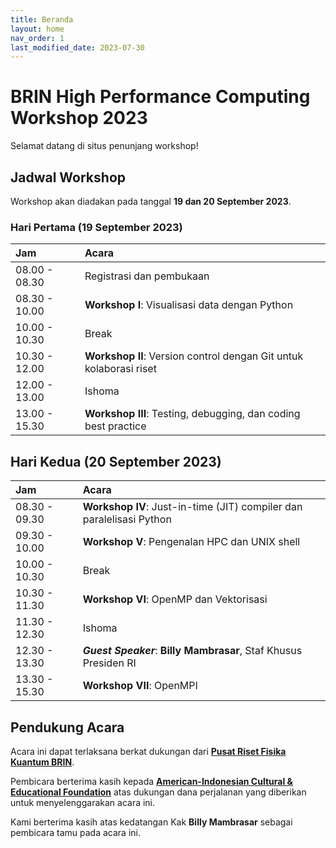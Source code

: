 ```yaml
---
title: Beranda
layout: home
nav_order: 1
last_modified_date: 2023-07-30
---
```

# BRIN High Performance Computing Workshop 2023

Selamat datang di situs penunjang workshop!

## Jadwal Workshop

Workshop akan diadakan pada tanggal **19 dan 20 September 2023**.

### Hari Pertama (19 September 2023)

| Jam | Acara |
| :- | :- |
| 08.00 - 08.30 | Registrasi dan pembukaan |
| 08.30 - 10.00 | **Workshop I**: Visualisasi data dengan Python |
| 10.00 - 10.30 | Break |
| 10.30 - 12.00 | **Workshop II**: Version control dengan Git untuk kolaborasi riset |
| 12.00 - 13.00 | Ishoma |
| 13.00 - 15.30 | **Workshop III**: Testing, debugging, dan coding best practice |

## Hari Kedua (20 September 2023)

| Jam | Acara |
| :- | :- |
| 08.30 - 09.30 | **Workshop IV**: Just-in-time (JIT) compiler dan paralelisasi Python |
| 09.30 - 10.00 | **Workshop V**: Pengenalan HPC dan UNIX shell |
| 10.00 - 10.30 | Break |
| 10.30 - 11.30 | **Workshop VI**: OpenMP dan Vektorisasi |
| 11.30 - 12.30 | Ishoma |
| 12.30 - 13.30 | ***Guest Speaker***: **Billy Mambrasar**, Staf Khusus Presiden RI |
| 13.30 - 15.30 | **Workshop VII**: OpenMPI |

## Pendukung Acara

Acara ini dapat terlaksana berkat dukungan dari [**Pusat Riset Fisika Kuantum BRIN**](https://quantumresearch.id/).

Pembicara berterima kasih kepada [**American-Indonesian Cultural & Educational Foundation**](http://www.aicef.org/) atas dukungan dana perjalanan yang diberikan untuk menyelenggarakan acara ini.

Kami berterima kasih atas kedatangan Kak **Billy Mambrasar** sebagai pembicara tamu pada acara ini.
